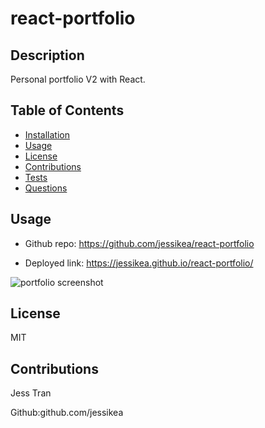 # react-portfolio

## Description

Personal portfolio V2 with React.

## Table of Contents

- [Installation](#installation)
- [Usage](#usage)
- [License](#license)
- [Contributions](#contributions)
- [Tests](#tests)
- [Questions](#questions)

## Usage

- Github repo: https://github.com/jessikea/react-portfolio

- Deployed link: https://jessikea.github.io/react-portfolio/

![portfolio screenshot](./src/assets/React%20Portfolio%20and%205%20more%20pages%20-%20Personal%20-%20Microsoft%E2%80%8B%20Edge%204_1_2023%2011_07_13%20PM.png)

## License

MIT

## Contributions
Jess Tran

Github:github.com/jessikea